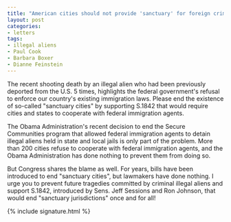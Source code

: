 ```yaml
---
title: "American cities should not provide 'sanctuary' for foreign criminals"
layout: post
categories:
- letters
tags:
- illegal aliens
- Paul Cook
- Barbara Boxer
- Dianne Feinstein
---
```


The recent shooting death by an illegal alien who had been previously deported from the U.S. 5 times, highlights the federal government's refusal to enforce our country's existing immigration laws. Please end the existence of so-called "sanctuary cities" by supporting S.1842 that would require cities and states to cooperate with federal immigration agents.

The Obama Administration's recent decision to end the Secure Communities program that allowed federal immigration agents to detain illegal aliens held in state and local jails is only part of the problem. More than 200 cities refuse to cooperate with federal immigration agents, and the Obama Administration has done nothing to prevent them from doing so.

But Congress shares the blame as well. For years, bills have been introduced to end "sanctuary cities", but lawmakers have done nothing. I urge you to prevent future tragedies committed by criminal illegal aliens and support S.1842, introduced by Sens. Jeff Sessions and Ron Johnson, that would end "sanctuary jurisdictions" once and for all!

{% include signature.html %}
